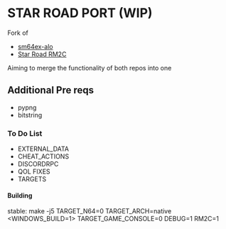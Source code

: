 # STAR ROAD PORT (WIP)
Fork of 
 * [sm64ex-alo](https://github.com/AloXado320/sm64ex-alo)
 * [Star Road RM2C](https://github.com/jesusyoshi54/sm64ex-alo/tree/star_road)

Aiming to merge the functionality of both repos into one

## Additional Pre reqs

 * pypng
 * bitstring

### To Do List

 * EXTERNAL_DATA
 * CHEAT_ACTIONS
 * DISCORDRPC
 * QOL FIXES
 * TARGETS

#### Building
stable:
make -j5 TARGET_N64=0 TARGET_ARCH=native <WINDOWS_BUILD=1> TARGET_GAME_CONSOLE=0 DEBUG=1 RM2C=1

